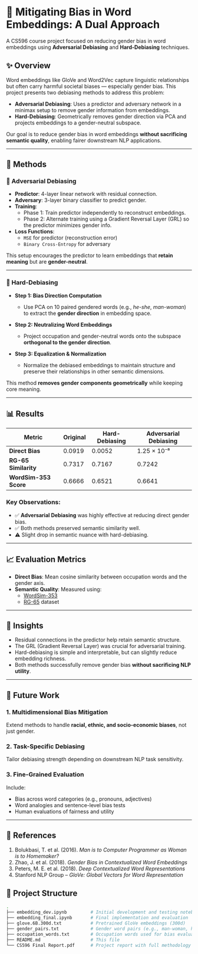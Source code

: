 # 🧠 Mitigating Bias in Word Embeddings: A Dual Approach

A CS596 course project focused on reducing gender bias in word embeddings using **Adversarial Debiasing** and **Hard-Debiasing** techniques.

## ✨ Overview

Word embeddings like GloVe and Word2Vec capture linguistic relationships but often carry harmful societal biases — especially gender bias. This project presents two debiasing methods to address this problem:

- **Adversarial Debiasing**: Uses a predictor and adversary network in a minimax setup to remove gender information from embeddings.
- **Hard-Debiasing**: Geometrically removes gender direction via PCA and projects embeddings to a gender-neutral subspace.

Our goal is to reduce gender bias in word embeddings **without sacrificing semantic quality**, enabling fairer downstream NLP applications.

---

## 🧪 Methods

### 🔹 Adversarial Debiasing

- **Predictor**: 4-layer linear network with residual connection.
- **Adversary**: 3-layer binary classifier to predict gender.
- **Training**:
  - Phase 1: Train predictor independently to reconstruct embeddings.
  - Phase 2: Alternate training using a Gradient Reversal Layer (GRL) so the predictor minimizes gender info.
- **Loss Functions**:
  - `MSE` for predictor (reconstruction error)
  - `Binary Cross-Entropy` for adversary

This setup encourages the predictor to learn embeddings that **retain meaning** but are **gender-neutral**.

---

### 🔹 Hard-Debiasing

- **Step 1: Bias Direction Computation**  
  - Use PCA on 10 paired gendered words (e.g., *he-she*, *man-woman*) to extract the **gender direction** in embedding space.

- **Step 2: Neutralizing Word Embeddings**  
  - Project occupation and gender-neutral words onto the subspace **orthogonal to the gender direction**.

- **Step 3: Equalization & Normalization**  
  - Normalize the debiased embeddings to maintain structure and preserve their relationships in other semantic dimensions.

This method **removes gender components geometrically** while keeping core meaning.

---

## 📊 Results

| Metric                 | Original | Hard-Debiasing | Adversarial Debiasing |
|------------------------|----------|----------------|------------------------|
| **Direct Bias**        | 0.0919   | 0.0052         | 1.25 × 10⁻⁸            |
| **RG-65 Similarity**   | 0.7317   | 0.7167         | 0.7242                 |
| **WordSim-353 Score**  | 0.6666   | 0.6521         | 0.6641                 |

### Key Observations:

- ✅ **Adversarial Debiasing** was highly effective at reducing direct gender bias.
- ✅ Both methods preserved semantic similarity well.
- ⚠️ Slight drop in semantic nuance with hard-debiasing.

---

## 📈 Evaluation Metrics

- **Direct Bias**: Mean cosine similarity between occupation words and the gender axis.
- **Semantic Quality**: Measured using:
  - [WordSim-353](http://www.cs.technion.ac.il/~gabr/resources/data/wordsim353/)
  - [RG-65](https://aclweb.org/anthology/W13-3516) dataset

---

## 📌 Insights

- Residual connections in the predictor help retain semantic structure.
- The GRL (Gradient Reversal Layer) was crucial for adversarial training.
- Hard-debiasing is simple and interpretable, but can slightly reduce embedding richness.
- Both methods successfully remove gender bias **without sacrificing NLP utility**.

---

## 🔮 Future Work

### 1. Multidimensional Bias Mitigation  
Extend methods to handle **racial, ethnic, and socio-economic biases**, not just gender.

### 2. Task-Specific Debiasing  
Tailor debiasing strength depending on downstream NLP task sensitivity.

### 3. Fine-Grained Evaluation  
Include:
- Bias across word categories (e.g., pronouns, adjectives)
- Word analogies and sentence-level bias tests
- Human evaluations of fairness and utility

---

## 📄 References

1. Bolukbasi, T. et al. (2016). *Man is to Computer Programmer as Woman is to Homemaker?*  
2. Zhao, J. et al. (2018). *Gender Bias in Contextualized Word Embeddings*  
3. Peters, M. E. et al. (2018). *Deep Contextualized Word Representations*  
4. Stanford NLP Group – *GloVe: Global Vectors for Word Representation*

## 📁 Project Structure

```bash
.
├── embedding_dev.ipynb         # Initial development and testing notebook
├── embedding_final.ipynb       # Final implementation and evaluation
├── glove.6B.300d.txt           # Pretrained GloVe embeddings (300d)
├── gender_pairs.txt            # Gender word pairs (e.g., man-woman, he-she)
├── occupation_words.txt        # Occupation words used for bias evaluation
├── README.md                   # This file
└── CS596 Final Report.pdf      # Project report with full methodology and results

